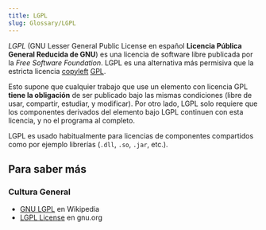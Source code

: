 ```yaml
---
title: LGPL
slug: Glossary/LGPL
---
```


_LGPL_ (GNU Lesser General Public License en español **Licencia Pública General Reducida de GNU**) es una licencia de software libre publicada por la _Free Software Foundation_. LGPL es una alternativa más permisiva que la estricta licencia [copyleft](/es/docs/Glossary/Copyleft) [GPL](/es/docs/Glossary/GPL).

Esto supone que cualquier trabajo que use un elemento con licencia GPL **tiene la obligación** de ser publicado bajo las mismas condiciones (libre de usar, compartir, estudiar, y modificar). Por otro lado, LGPL solo requiere que los componentes derivados del elemento bajo LGPL continuen con esta licencia, y no el programa al completo.

LGPL es usado habitualmente para licencias de componentes compartidos como por ejemplo librerías (`.dll`, `.so`, `.jar`, etc.).

## Para saber más

### Cultura General

- [GNU LGPL](https://es.wikipedia.org/wiki/GNU_Lesser_General_Public_License) en Wikipedia
- [LGPL License](http://www.gnu.org/copyleft/lesser.html) en gnu.org
